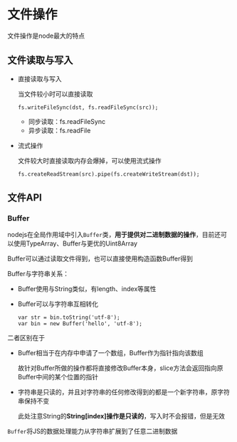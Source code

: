 # 文件操作

文件操作是node最大的特点

## 文件读取与写入

* 直接读取与写入

	当文件较小时可以直接读取

	```
	fs.writeFileSync(dst, fs.readFileSync(src));
	```

	* 同步读取：fs.readFileSync
	* 异步读取：fs.readFile

* 流式操作

	文件较大时直接读取内存会爆掉，可以使用流式操作

	```
	fs.createReadStream(src).pipe(fs.createWriteStream(dst));
	```

## 文件API

### Buffer

nodejs在全局作用域中引入`Buffer`类，**用于提供对二进制数据的操作**，目前还可以使用TypeArray、Buffer与更优的Uint8Array

Buffer可以通过读取文件得到，也可以直接使用构造函数Buffer得到

Buffer与字符串关系：
* Buffer使用与String类似，有length、index等属性
* Buffer可以与字符串互相转化

	```
	var str = bin.toString('utf-8');
	var bin = new Buffer('hello', 'utf-8');
	```

二者区别在于
* Buffer相当于在内存中申请了一个数组，Buffer作为指针指向该数组

	故针对Buffer所做的操作都将直接修改Buffer本身，slice方法会返回指向原Buffer中间的某个位置的指针

* 字符串是只读的，并且对字符串的任何修改得到的都是一个新字符串，原字符串保持不变

	此处注意String的**String[index]操作是只读的**，写入时不会报错，但是无效

`Buffer`将JS的数据处理能力从字符串扩展到了任意二进制数据